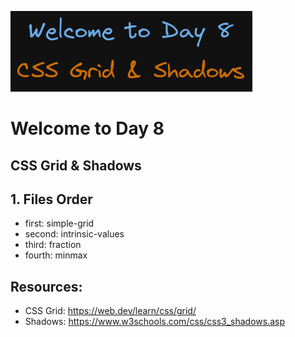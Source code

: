 ![image info](./welcome-day-08.png)

# Welcome to Day 8

## **CSS Grid & Shadows**

## 1. Files Order

- first: simple-grid
- second: intrinsic-values
- third: fraction
- fourth: minmax

## Resources:

- CSS Grid: https://web.dev/learn/css/grid/
- Shadows: https://www.w3schools.com/css/css3_shadows.asp
